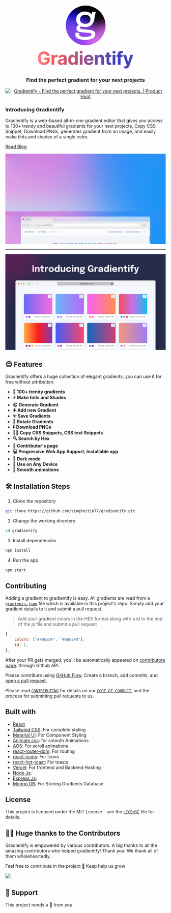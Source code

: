 <p align="center">
<a href="https://www.gradientify.com/">
<img src="public/apple-touch-icon.png" alt="Gradientify" width="125" height="125">
</a>
</p>

<p align="center">
<a href="https://www.gradientify.com/">
<img src="public/readme/gradientify-text.png" width="300"/>
</a>
</p>

<h3 align="center">Find the perfect gradient for your next projects</h3>

<p align="center">
<a href="https://www.producthunt.com/products/gradientify?utm_source=badge-top-post-badge&utm_medium=badge&utm_souce=badge-gradientify" target="_blank"><img src="https://api.producthunt.com/widgets/embed-image/v1/top-post-badge.svg?post_id=355830&theme=light&period=daily" alt="Gradientify - Find&#0032;the&#0032;perfect&#0032;gradient&#0032;for&#0032;your&#0032;next&#0032;projects&#0046; | Product Hunt" style="width: 250px; height: 54px;" width="250" height="54" /></a>
</p>


### Introducing Gradientify

Gradientify is a web-based all-in-one gradient editor that gives you access to 100+ trendy and beautiful gradients for your next projects, Copy CSS Snippet, Download PNGs, generates gradient from an image, and easily make tints and shades of a single color.

[Read Blog](https://thenitinsingh.hashnode.dev/gradientify)

<p align="center">
<img src="public/readme/100-gradients.gif" />
</p>

---

<a href="https://www.gradientify.com/">
<img src="public/readme/gradientify-banner.png" width="1200"/>
</a>

## 😍 Features

Gradientify offers a huge collection of elegant gradients. you can use it for free without attribution.

- **🌈 100+ trendy gradients**
- **⚡ Make tints and Shades**
- **😍 Generate Gradient**
- **➕ Add new Gradient**
- **✨ Save Gradients**
- **🔄 Rotate Gradients**
- **⏬ Download PNGs**
- **👩‍💻 Copy CSS Snippets, CSS text Snippets**
- **🔍 Search by Hex**
- **👬 Contributor's page**
- **💻 Progressive Web App Support, Installable app**
- **🌙 Dark mode**
- **📱 Use on Any Device**
- **📲 Smooth animations**

## 🛠️ Installation Steps

1. Clone the repository

```bash
git clone https://github.com/singhnitin77/gradientify.git
```

2. Change the working directory

```bash
cd gradientify
```

3. Install dependencies

```bash
npm install
```

4. Run the app

```bash
npm start
```

## Contributing

Adding a gradient to gradientify is easy. All gradients are read from a [`gradients.json`](gradients.json) file which is available in this project's repo. Simply add your gradient details to it and submit a pull request.

> Add your gradient colors in the HEX format along with a id to the end of the js file and submit a pull request

```javascript
{
    colors: ["#F86BDF", "#6B6BF8"],
    id: 1,
},
```

After your PR gets merged, you'll be automatically appeared on [contributors page](https://gradientify/contributors). through Github API.

Please contribute using [GitHub Flow](https://guides.github.com/introduction/flow). Create a branch, add commits, and [open a pull request](https://github.com/singhnitin77/gradientify/compare).

Please read [`CONTRIBUTING`](CONTRIBUTING.md) for details on our [`CODE OF CONDUCT`](CODE_OF_CONDUCT.md), and the process for submitting pull requests to us.

## Built with

- [React](https://reactjs.org/)
- [Tailwind CSS](): For complete styling
- [Material UI](http://material-ui.com/): For Component Styling
- [Animate.css](https://animate.style/): for smooth Animations
- [AOS](https://michalsnik.github.io/aos/): For scroll animations
- [react-router-dom](https://reactrouter.com/web/guides/quick-start): For routing
- [react-icons](): For Icons
- [react-hot-toast](): For toasts
- [Vercel](): For frontend and Backend Hosting
- [Node Js]():
- [Express Js]():
- [Mongo DB](): For Storing Gradients Database

## License

This project is licensed under the MIT License - see the [`LICENSE`](LICENSE) file for details.

## 👨‍💻 Huge thanks to the Contributors

Gradientify is empowered by various contributors. A big thanks to all the amazing contributors who helped gradientify! Thank you! We thank all of them wholeheartedly.

Feel free to contribute in the project 🙌 Keep help us grow

<a href="https://github.com/singhnitin77/gradientify/graphs/contributors">
  <img src="https://contrib.rocks/image?repo=singhnitin77/gradientify" />
</a>

## 🙏 Support

This project needs a 🌟 from you
